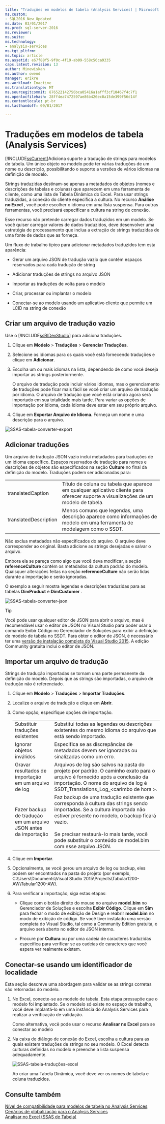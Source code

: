 ```yaml
---
title: "Traduções em modelos de tabela (Analysis Services) | Microsoft Docs"
ms.custom:
- SQL2016_New_Updated
ms.date: 03/01/2017
ms.prod: sql-server-2016
ms.reviewer: 
ms.suite: 
ms.technology:
- analysis-services
ms.tgt_pltfrm: 
ms.topic: article
ms.assetid: e67f88f5-9f0c-4f19-ab09-558c56ca9335
caps.latest.revision: 13
author: Minewiskan
ms.author: owend
manager: erikre
ms.workload: Inactive
ms.translationtype: MT
ms.sourcegitcommit: 876522142756bca05416a1afff3cf10467f4c7f1
ms.openlocfilehash: 28ff4ea7472597ae86b426ec0a15de399f56d14f
ms.contentlocale: pt-br
ms.lasthandoff: 09/01/2017

---
```

# <a name="translations-in-tabular-models-analysis-services"></a>Traduções em modelos de tabela (Analysis Services)
  [!INCLUDE[ssCurrent](../../includes/sscurrent-md.md)]Adiciona suporte a tradução de strings para modelos de tabela. Um único objeto no modelo pode ter várias traduções de um nome ou descrição, possibilitando o suporte a versões de vários idiomas na definição de modelo.  
  
 Strings traduzidas destinam-se apenas a metadados de objetos (nomes e descrições de tabelas e colunas) que aparecem em uma ferramenta de cliente, como uma lista de Tabela Dinâmica do Excel.  Para usar strings traduzidas, a conexão do cliente especifica a cultura. No recurso **Análise no Excel** , você pode escolher o idioma em uma lista suspensa. Para outras ferramentas, você precisará especificar a cultura na string de conexão.  
  
 Esse recurso não pretende carregar dados traduzidos em um modelo. Se você quiser carregar valores de dados traduzidos, deve desenvolver uma estratégia de processamento que inclua a extração de strings traduzidas de uma fonte de dados que as forneça.  
  
 Um fluxo de trabalho típico para adicionar metadados traduzidos tem esta aparência:  
  
-   Gerar um arquivo JSON de tradução vazio que contém espaços reservados para cada tradução de string  
  
-   Adicionar traduções de strings no arquivo JSON  
  
-   Importar as traduções de volta para o modelo  
  
-   Criar, processar ou implantar o modelo  
  
-   Conectar-se ao modelo usando um aplicativo cliente que permite um LCID na string de conexão  
  
## <a name="create-an-empty-translation-file"></a>Criar um arquivo de tradução vazio  
 Use o [!INCLUDE[ssBIDevStudio](../../includes/ssbidevstudio-md.md)] para adiciona traduções.  
  
1.  Clique em **Modelo** > **Traduções** > **Gerenciar Traduções**.  
  
2.  Selecione os idiomas para os quais você está fornecendo traduções e clique em **Adicionar**.  
  
3.  Escolha um ou mais idiomas na lista, dependendo de como você deseja importar as strings posteriormente.  
  
     O arquivo de tradução pode incluir vários idiomas, mas o gerenciamento de traduções pode ficar mais fácil se você criar um arquivo de tradução por idioma. O arquivo de tradução que você está criando agora será importado em sua totalidade mais tarde. Para variar as opções de importação por idioma, cada idioma deve estar em seu próprio arquivo.  
  
4.  Clique em **Exportar Arquivo de Idioma**.  Forneça um nome e uma descrição para o arquivo.  
  
 ![SSAS-tabela-converter-export](../../analysis-services/tabular-models/media/ssas-tabular-translate-export.png "ssas-tabela-converter-export")  
  
## <a name="add-translations"></a>Adicionar traduções  
 Um arquivo de tradução JSON vazio inclui metadados para traduções de um idioma específico. Espaços reservados de tradução para nomes e descrições de objetos são especificados na seção **Culture** no final da definição do modelo. Traduções podem ser adicionadas para:  
  
|||  
|-|-|  
|translatedCaption|Título de coluna ou tabela que aparece em qualquer aplicativo cliente para oferecer suporte a visualizações de um modelo de tabela.|  
|translatedDescription|Menos comuns que legendas, uma descrição aparece como informações de modelo em uma ferramenta de modelagem como o SSDT.|  
  
 Não exclua metadados não especificados do arquivo.  O arquivo deve corresponder ao original. Basta adicione as strings desejadas e salvar o arquivo.  
  
 Embora ela se pareça como algo que você deva modificar, a seção  **referenceCulture** contém os metadados da cultura padrão do modelo. Quaisquer alterações feitas na seção **referenceCulture** não serão lidas durante a importação e serão ignoradas.  
  
 O exemplo a seguir mostra legendas e descrições traduzidas para as tabelas **DimProduct** e **DimCustomer** .  
  
 ![SSAS-tabela-converter-json](../../analysis-services/tabular-models/media/ssas-tabular-translate-json.png "ssas-tabela-converter-json")  
  
> [!TIP]  
>  Você pode usar qualquer editor de JSON para abrir o arquivo, mas é recomendável usar o editor de JSON no Visual Studio para poder usar o comando Exibir Código no Gerenciador de Soluções para exibir a definição de modelo de tabela no SSDT. Para obter o editor de JSON, é necessário ter uma [versão de instalação completa do Visual Studio 2015](https://www.visualstudio.com/en-us/downloads/download-visual-studio-vs.aspx). A edição Community gratuita inclui o editor de JSON.  
  
## <a name="import-a-translation-file"></a>Importar um arquivo de tradução  
 Strings de tradução importadas se tornam uma parte permanente da definição do modelo. Depois que as strings são importadas, o arquivo de tradução não é referenciado.  
  
1.  Clique em **Modelo** > **Traduções** > **Importar Traduções**.  
  
2.  Localize o arquivo de tradução e clique em **Abrir**.  
  
3.  Como opção, especifique opções de importação.  
  
    |||  
    |-|-|  
    |Substituir traduções existentes|Substitui todas as legendas ou descrições existentes do mesmo idioma do arquivo que está sendo importado.|  
    |Ignorar objetos inválidos|Especifica se as discrepâncias de metadados devem ser ignoradas ou sinalizadas como um erro.|  
    |Gravar resultados de importação em um arquivo de log|Arquivos de log são salvos na pasta do projeto por padrão. O caminho exato para o arquivo é fornecido após a conclusão da importação. O nome do arquivo de log é SSDT_Translations_Log_\<carimbo de hora >.|  
    |Fazer backup de tradução em um arquivo JSON antes da importação|Faz backup de uma tradução existente que corresponda à cultura das strings sendo importadas.  Se a cultura importada não estiver presente no modelo, o backup ficará vazio.<br /><br /> Se precisar restaurá-lo mais tarde, você pode substituir o conteúdo de model.bim com esse arquivo JSON.|  
  
4.  Clique em **Importar**.  
  
5.  Opcionalmente, se você gerou um arquivo de log ou backup, eles podem ser encontrados na pasta do projeto (por exemplo, C:\Users\Documents\Visual Studio 2015\Projects\Tabular1200-AW\Tabular1200-AW).  
  
6.  Para verificar a importação, siga estas etapas:  
  
    -   Clique com o botão direito do mouse no arquivo **model.bim** no Gerenciador de Soluções e escolha **Exibir Código**. Clique em **Sim** para fechar o modo de exibição de Design e reabrir **model.bim** no modo de exibição de código.  Se você tiver instalado uma versão completa do Visual Studio, tal como a Community Edition gratuita, o arquivo será aberto no editor de JSON interno.  
  
    -   Procure por **Cultura** ou por uma cadeia de caracteres traduzidas específica para verificar se as cadeias de caracteres que você espera ver realmente existem.  
  
## <a name="connect-using-a-locale-identifier"></a>Conectar-se usando um identificador de localidade  
 Esta seção descreve uma abordagem para validar se as strings corretas são retornadas do modelo.  
  
1.  No Excel, conecte-se ao modelo de tabela. Esta etapa pressupõe que o modelo foi implantado. Se o modelo só existe no espaço de trabalho, você deve implantá-lo em uma instância do Analysis Services para realizar a verificação de validação.  
  
     Como alternativa, você pode usar o recurso **Analisar no Excel** para se conectar ao modelo  
  
2.  Na caixa de diálogo de conexão do Excel, escolha a cultura para as quais existem traduções de strings no seu modelo. O Excel detecta culturas definidas no modelo e preenche a lista suspensa adequadamente.  
  
     ![SSAS-tabela-traduções-excel](../../analysis-services/tabular-models/media/ssas-tabular-translations-excel.png "ssas-tabela-traduções-excel")  
  
     Ao criar uma Tabela Dinâmica, você deve ver os nomes de tabela e coluna traduzidos.  
  
## <a name="see-also"></a>Consulte também  
 [Nível de compatibilidade para modelos de tabela no Analysis Services](../../analysis-services/tabular-models/compatibility-level-for-tabular-models-in-analysis-services.md)   
 [Cenários de globalização para o Analysis Services](../../analysis-services/globalization-scenarios-for-analysis-services.md)   
 [Analisar no Excel &#40;SSAS de Tabela&#41;](../../analysis-services/tabular-models/analyze-in-excel-ssas-tabular.md)  
  
  

